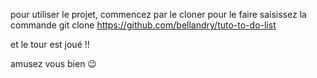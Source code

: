 pour utiliser le projet, commencez par le cloner
pour le faire saisissez la commande
git clone https://github.com/bellandry/tuto-to-do-list

et le tour est joué !!

amusez vous bien 😉
